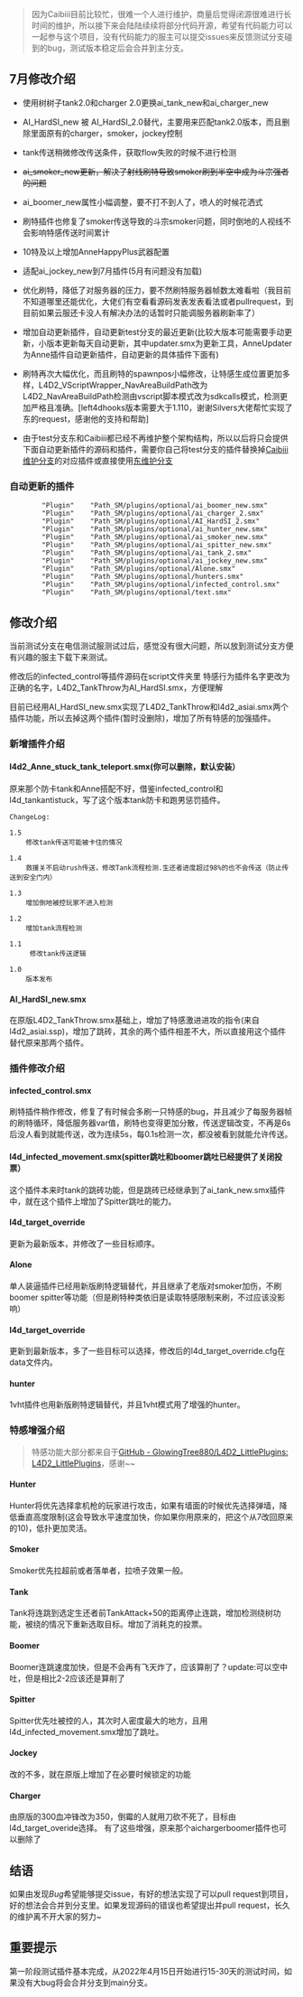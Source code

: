 > 因为Caibiii目前比较忙，很难一个人进行维护，商量后觉得闭源很难进行长时间的维护，所以接下来会陆陆续续将部分代码开源，希望有代码能力可以一起参与这个项目，没有代码能力的服主可以提交issues来反馈测试分支碰到的bug，测试版本稳定后会合并到主分支。

## 7月修改介绍

- 使用树树子tank2.0和charger 2.0更换ai_tank_new和ai_charger_new

- AI_HardSI_new 被 AI_HardSI_2.0替代，主要用来匹配tank2.0版本，而且删除里面原有的charger，smoker，jockey控制

- tank传送稍微修改传送条件，获取flow失败的时候不进行检测

- ~~ai_smoker_new更新，解决了射线刷特导致smoker刷到半空中成为斗宗强者的问题~~

- ai_boomer_new属性小幅调整，要不打不到人了，喷人的时候花洒式

- 刷特插件也修复了smoker传送导致的斗宗smoker问题，同时倒地的人视线不会影响特感传送时间累计

- 10特及以上增加AnneHappyPlus武器配置

- 适配ai_jockey_new到7月插件(5月有问题没有加载)

- 优化刷特，降低了对服务器的压力，要不然刷特服务器帧数太难看啦（我目前不知道哪里还能优化，大佬们有空看看源码发表发表看法或者pullrequest，到目前如果云服还卡没人有解决办法的话暂时只能调服务器刷新率了）

- 增加自动更新插件，自动更新test分支的最近更新(比较大版本可能需要手动更新，小版本更新每天自动更新，其中updater.smx为更新工具，AnneUpdater为Anne插件自动更新插件，自动更新的具体插件下面有)

- 刷特再次大幅优化，而且刷特的spawnpos小幅修改，让特感生成位置更加多样，L4D2_VScriptWrapper_NavAreaBuildPath改为L4D2_NavAreaBuildPath检测由vscript脚本模式改为sdkcalls模式，检测更加严格且准确。[left4dhooks版本需要大于1.110，谢谢Silvers大佬帮忙实现了东的request，感谢他的支持和帮助]

- 由于test分支东和Caibiii都已经不再维护整个架构结构，所以以后将只会提供下面自动更新插件的源码和插件，需要你自己将test分支的插件替换掉[Caibiii维护分支](https://github.com/Caibiii/AnneServer)的对应插件或直接使用[东维护分支](https://github.com/fantasylidong/AnneZonemod)

### 自动更新的插件

            "Plugin"    "Path_SM/plugins/optional/ai_boomer_new.smx"
            "Plugin"    "Path_SM/plugins/optional/ai_charger_2.smx"
            "Plugin"    "Path_SM/plugins/optional/AI_HardSI_2.smx"
            "Plugin"    "Path_SM/plugins/optional/ai_hunter_new.smx"
            "Plugin"    "Path_SM/plugins/optional/ai_smoker_new.smx"
            "Plugin"    "Path_SM/plugins/optional/ai_spitter_new.smx"
            "Plugin"    "Path_SM/plugins/optional/ai_tank_2.smx"
            "Plugin"    "Path_SM/plugins/optional/ai_jockey_new.smx"
            "Plugin"    "Path_SM/plugins/optional/Alone.smx"
            "Plugin"    "Path_SM/plugins/optional/hunters.smx"
            "Plugin"    "Path_SM/plugins/optional/infected_control.smx"
            "Plugin"    "Path_SM/plugins/optional/text.smx"

## 修改介绍

当前测试分支在电信测试服测试过后，感觉没有很大问题，所以放到测试分支方便有兴趣的服主下载下来测试。

修改后的infected_control等插件源码在script文件夹里
特感行为插件名字更改为正确的名字，L4D2_TankThrow为AI_HardSI.smx，方便理解

目前已经用AI_HardSI_new.smx实现了L4D2_TankThrow和l4d2_asiai.smx两个插件功能，所以去掉这两个插件(暂时没删除)，增加了所有特感的加强插件。

### 新增插件介绍

#### l4d2_Anne_stuck_tank_teleport.smx(你可以删除，默认安装）

原来那个防卡tank和Anne搭配不好，借鉴infected_control和l4d_tankantistuck，写了这个版本tank防卡和跑男惩罚插件。

    ChangeLog:
    
    1.5
        修改tank传送可能被卡住的情况
    
    1.4
        救援关不启动rush传送，修改Tank流程检测.生还者进度超过98%的也不会传送（防止传送到安全门内）
    
    1.3 
        增加倒地被控玩家不进入检测
    
    1.2 
        增加tank流程检测
    
    1.1 
         修改tank传送逻辑
    
    1.0 
        版本发布

#### AI_HardSI_new.smx

在原版L4D2_TankThrow.smx基础上，增加了特感激进进攻的指令(来自 l4d2_asiai.ssp)，增加了跳砖，其余的两个插件相差不大，所以直接用这个插件替代原来那两个插件。

### 插件修改介绍

#### infected_control.smx

刷特插件稍作修改，修复了有时候会多刷一只特感的bug，并且减少了每服务器帧的刷特循环，降低服务器var值，刷特也变得更加分散，传送逻辑改变，不再是6s后没人看到就能传送，改为连续5s，每0.1s检测一次，都没被看到就能允许传送。

#### l4d_infected_movement.smx(spitter跳吐和boomer跳吐已经提供了关闭投票）

这个插件本来时tank的跳砖功能，但是跳砖已经继承到了ai_tank_new.smx插件中，就在这个插件上增加了Spitter跳吐的能力。

#### l4d_target_override

更新为最新版本，并修改了一些目标顺序。

#### Alone

单人装逼插件已经用新版刷特逻辑替代，并且继承了老版对smoker加伤，不刷boomer spitter等功能（但是刷特种类依旧是读取特感限制来刷，不过应该没影响）

#### l4d_target_override

更新到最新版本，多了一些目标可以选择，修改后的l4d_target_override.cfg在data文件内。

#### hunter

1vht插件也用新版刷特逻辑替代，并且1vht模式用了增强的hunter。

### 特感增强介绍

> 特感功能大部分都来自于[GitHub - GlowingTree880/L4D2_LittlePlugins: L4D2_LittlePlugins](https://github.com/GlowingTree880/L4D2_LittlePlugins)，感谢~~

#### Hunter

Hunter将优先选择拿机枪的玩家进行攻击，如果有墙面的时候优先选择弹墙，降低垂直高度限制(这会导致水平速度加快，你如果你用原来的，把这个从7改回原来的10)，低扑更加灵活。

#### Smoker

Smoker优先拉超前或者落单者，拉喷子效果一般。

#### Tank

Tank将连跳到选定生还者前TankAttack+50的距离停止连跳，增加检测绕树功能，被绕的情况下重新选取目标。增加了消耗克的投票。

#### Boomer

Boomer连跳速度加快，但是不会再有飞天炸了，应该算削了？update:可以空中吐，但是相比2-2应该还是算削了

#### Spitter

Spitter优先吐被控的人，其次时人密度最大的地方，且用l4d_infected_movement.smx增加了跳吐。

#### Jockey

改的不多，就在原版上增加了在必要时候锁定的功能

#### Charger

由原版的300血冲锋改为350，倒霉的人就用刀砍不死了，目标由l4d_target_overide选择。
有了这些增强，原来那个aichargerboomer插件也可以删除了

## 结语

如果由发现*Bug*希望能够提交issue，有好的想法实现了可以pull request到项目，好的想法会合并到分支里。如果发现源码的错误也希望提出并pull request，长久的维护离不开大家的努力~

## 重要提示

第一阶段测试插件基本完成，从2022年4月15日开始进行15-30天的测试时间，如果没有大bug将会合并分支到main分支。
